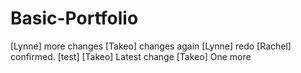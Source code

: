 # Basic-Portfolio

[Lynne] more changes
[Takeo] changes again
[Lynne] redo
[Rachel] confirmed.
[test]
[Takeo] Latest change
[Takeo] One more